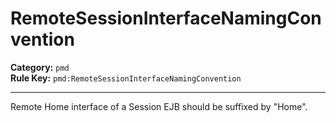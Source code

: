 # RemoteSessionInterfaceNamingConvention
**Category:** `pmd`<br/>
**Rule Key:** `pmd:RemoteSessionInterfaceNamingConvention`<br/>


-----

Remote Home interface of a Session EJB should be suffixed by "Home".
